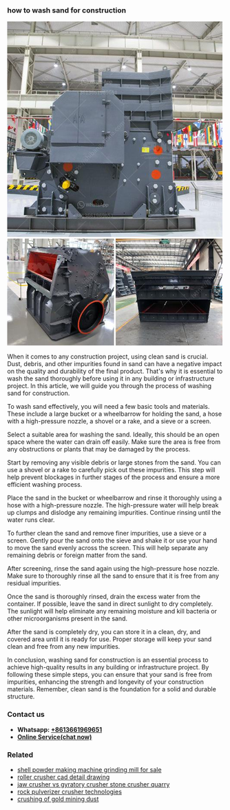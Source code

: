 <h3>how to wash sand for construction</h3><img src='1702953324.jpg' alt=''><p>When it comes to any construction project, using clean sand is crucial. Dust, debris, and other impurities found in sand can have a negative impact on the quality and durability of the final product. That's why it is essential to wash the sand thoroughly before using it in any building or infrastructure project. In this article, we will guide you through the process of washing sand for construction.</p><p>To wash sand effectively, you will need a few basic tools and materials. These include a large bucket or a wheelbarrow for holding the sand, a hose with a high-pressure nozzle, a shovel or a rake, and a sieve or a screen.</p><p>Select a suitable area for washing the sand. Ideally, this should be an open space where the water can drain off easily. Make sure the area is free from any obstructions or plants that may be damaged by the process.</p><p>Start by removing any visible debris or large stones from the sand. You can use a shovel or a rake to carefully pick out these impurities. This step will help prevent blockages in further stages of the process and ensure a more efficient washing process.</p><p>Place the sand in the bucket or wheelbarrow and rinse it thoroughly using a hose with a high-pressure nozzle. The high-pressure water will help break up clumps and dislodge any remaining impurities. Continue rinsing until the water runs clear.</p><p>To further clean the sand and remove finer impurities, use a sieve or a screen. Gently pour the sand onto the sieve and shake it or use your hand to move the sand evenly across the screen. This will help separate any remaining debris or foreign matter from the sand.</p><p>After screening, rinse the sand again using the high-pressure hose nozzle. Make sure to thoroughly rinse all the sand to ensure that it is free from any residual impurities.</p><p>Once the sand is thoroughly rinsed, drain the excess water from the container. If possible, leave the sand in direct sunlight to dry completely. The sunlight will help eliminate any remaining moisture and kill bacteria or other microorganisms present in the sand.</p><p>After the sand is completely dry, you can store it in a clean, dry, and covered area until it is ready for use. Proper storage will keep your sand clean and free from any new impurities.</p><p>In conclusion, washing sand for construction is an essential process to achieve high-quality results in any building or infrastructure project. By following these simple steps, you can ensure that your sand is free from impurities, enhancing the strength and longevity of your construction materials. Remember, clean sand is the foundation for a solid and durable structure.</p><h3>Contact us</h3><ul><li><strong>Whatsapp:&nbsp;<a href="https://wa.me/8613661969651">+8613661969651</a></strong></li><li><a href="https://swt.shibang-china.com/?git&amp;zhl&amp;how to wash sand for construction"><strong>Online Service(chat now)</strong></a></li></ul><h3>Related</h3><ul><li><a href='shell powder making machine grinding mill for sale.md'>shell powder making machine grinding mill for sale</a></li><li><a href='roller crusher cad detail drawing.md'>roller crusher cad detail drawing</a></li><li><a href='jaw crusher vs gyratory crusher stone crusher quarry.md'>jaw crusher vs gyratory crusher stone crusher quarry</a></li><li><a href='rock pulverizer crusher technologies.md'>rock pulverizer crusher technologies</a></li><li><a href='crushing of gold mining dust.md'>crushing of gold mining dust</a></li></ul>